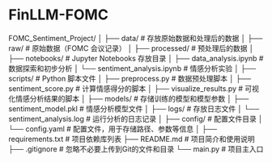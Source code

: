 # FinLLM-FOMC

FOMC_Sentiment_Project/
│
├── data/                          # 存放原始数据和处理后的数据
│   ├── raw/                       # 原始数据（FOMC 会议记录）
│   ├── processed/                 # 预处理后的数据
│
├── notebooks/                     # Jupyter Notebooks 存放目录
│   ├── data_analysis.ipynb        # 数据探索和初步分析
│   └── sentiment_analysis.ipynb   # 情感分析实验
│
├── scripts/                       # Python 脚本文件
│   ├── preprocess.py              # 数据预处理脚本
│   ├── sentiment_score.py         # 计算情感得分的脚本
│   ├── visualize_results.py       # 可视化情感分析结果的脚本
│
├── models/                        # 存储训练的模型和模型参数
│   ├── sentiment_model.pkl        # 情感分析模型文件
│
├── logs/                          # 存放日志文件
│   └── sentiment_analysis.log     # 运行分析的日志记录
│
├── config/                        # 配置文件目录
│   └── config.yaml                # 配置文件，用于存储路径、参数等信息
│
├── requirements.txt               # 项目依赖库列表
├── README.md                      # 项目简介和使用说明
├── .gitignore                     # 忽略不必要上传到Git的文件和目录
└── main.py                        # 项目主入口

